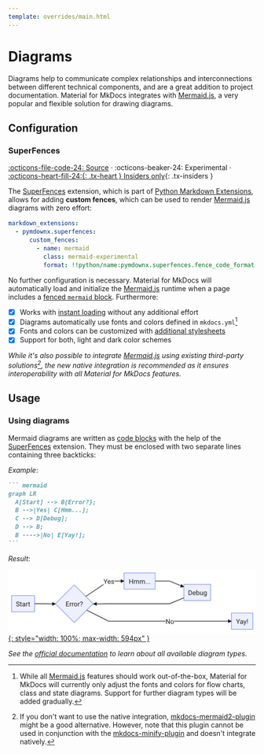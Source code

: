 ```yaml
---
template: overrides/main.html
---
```


# Diagrams

Diagrams help to communicate complex relationships and interconnections between
different technical components, and are a great addition to project
documentation. Material for MkDocs integrates with [Mermaid.js][1], a very
popular and flexible solution for drawing diagrams.

  [1]: https://mermaid-js.github.io/mermaid/

## Configuration

### SuperFences

[:octicons-file-code-24: Source][2] ·
:octicons-beaker-24: Experimental ·
[:octicons-heart-fill-24:{: .tx-heart } Insiders only][2]{: .tx-insiders }

The [SuperFences][3] extension, which is part of [Python Markdown
Extensions][4], allows for adding __custom fences__, which can be used to
render [Mermaid.js][1] diagrams with zero effort:

``` yaml
markdown_extensions:
  - pymdownx.superfences:
      custom_fences:
        - name: mermaid
          class: mermaid-experimental
          format: !!python/name:pymdownx.superfences.fence_code_format
```

No further configuration is necessary. Material for MkDocs will automatically
load and initialize the [Mermaid.js][1] runtime when a page includes a [fenced
`mermaid` block][5]. Furthermore:

- [x] Works with [instant loading][6] without any additional effort
- [x] Diagrams automatically use fonts and colors defined in `mkdocs.yml`[^1]
- [x] Fonts and colors can be customized with [additional stylesheets][7]
- [x] Support for both, light and dark color schemes

_While it's also possible to integrate [Mermaid.js][1] using existing
third-party solutions[^2], the new native integration is recommended as it
ensures interoperability with all Material for MkDocs features._

  [^1]:
    While all [Mermaid.js][1] features should work out-of-the-box, Material for
    MkDocs will currently only adjust the fonts and colors for flow charts,
    class and state diagrams. Support for further diagram types will be added
    gradually.

  [^2]:
    If you don't want to use the native integration, [mkdocs-mermaid2-plugin][8]
    might be a good alternative. However, note that this plugin cannot be used
    in conjunction with the [mkdocs-minify-plugin][9] and doesn't integrate
    natively.

  [2]: ../insiders.md
  [3]: https://facelessuser.github.io/pymdown-extensions/extensions/superfences/
  [4]: https://facelessuser.github.io/pymdown-extensions/
  [5]: #usage
  [6]: ../setup/setting-up-navigation.md#instant-loading
  [7]: ../customization.md#additional-css
  [8]: https://github.com/fralau/mkdocs-mermaid2-plugin
  [9]: https://github.com/byrnereese/mkdocs-minify-plugin

## Usage

### Using diagrams

Mermaid diagrams are written as [code blocks][10] with the help of the
[SuperFences][11] extension. They must be enclosed with two separate lines
containing three backticks:

_Example_:

```` markdown
``` mermaid
graph LR
  A[Start] --> B{Error?};
  B -->|Yes| C[Hmm...];
  C --> D[Debug];
  D --> B;
  B ---->|No| E[Yay!];
```
````

_Result_:

[![Diagram][12]{: style="width: 100%; max-width: 594px" }][12]

_See the [official documentation][1] to learn about all available diagram 
types._

  [10]: code-blocks.md
  [11]: #superfences
  [12]: ../assets/screenshots/diagram.png
